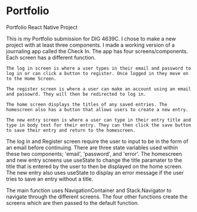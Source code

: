 # Portfolio
Portfolio React Native Project

This is my Portfolio submission for DIG 4639C. I chose to make a new project with at least three components. I made a working version of a journaling app called the Check In.
The app has four screens/components. Each screen has a different function.

    The log in screen is where a user types in their email and password to log in or can click a button to register. Once logged in they move on to the Home Screen.

    The register screen is where a user can make an account using an email and passowrd. They will then be redirected to log in. 

    The home screen displays the titles of any saved entries. The homescreen also has a button that allows users to create a new entry.

    The new entry screen is where a user can type in their entry title and type in body text for their entry. They can then click the save button to save their entry and return to the homescreen. 

The log in and Register screen require the user to input to be in the form of an email before continuing. There are three state variables used within these two components; 'email', 'password', and 'error'. 
The homescreen and new entry screens use useState to change the title paramater to the title that is entered by the user to then be displayed on the home screen. The new entry also uses useState to display an error message if the user tries to save an entry without a title. 

The main function uses NavigationContainer and Stack.Navigator to navigate through the different screens. The four other functions create the screens which are then passed to the default function. 
